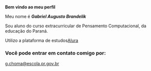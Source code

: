 
**Bem vindo ao meu perfil**

Meu nome é **_Gabriel Augusto Brandelik_**

Sou aluno do curso extracurricular de Pensamento Computacional, da educação do Paraná.

Utilizo a plataforma de estudos[Alura](https://www.alura.com.br)

### Você pode entrar em contato comigo por: ###

g.choma@escola.pr.gov.br
